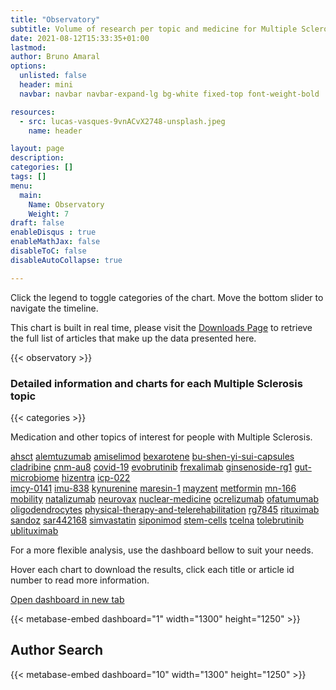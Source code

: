 ```yaml
---
title: "Observatory"
subtitle: Volume of research per topic and medicine for Multiple Sclerosis.
date: 2021-08-12T15:33:35+01:00
lastmod: 
author: Bruno Amaral
options:
  unlisted: false
  header: mini
  navbar: navbar navbar-expand-lg bg-white fixed-top font-weight-bold

resources:
  - src: lucas-vasques-9vnACvX2748-unsplash.jpeg
    name: header

layout: page
description: 
categories: []
tags: []
menu:
  main:
    Name: Observatory
    Weight: 7
draft: false
enableDisqus : true
enableMathJax: false
disableToC: false
disableAutoCollapse: true

---
```


<div class="col-md-10 offset-md-1">

Click the legend to toggle categories of the chart. Move the bottom slider to navigate the timeline.

This chart is built in real time, please visit the [Downloads Page](https://gregory-ms.com/downloads/) to retrieve the full list of articles that make up the data presented here.

{{< observatory >}}

<h3 class="title text-center">Detailed information and charts for each Multiple Sclerosis topic</h3>

{{< categories >}}


<div id="root"></div>
</div>
<div class="col-md-10">
<p class="text-center">Medication and other topics of interest for people with Multiple Sclerosis.</p>
<div class="list-group">
  <div class="row justify-content-center">
    <div class="col-8 col-sm-6 col-md-3 offset-md-1">
      <div class="list-group">
        <a href="/categories/ahsct" class="list-group-item list-group-item-action">ahsct</a>
        <a href="/categories/alemtuzumab" class="list-group-item list-group-item-action list-group-item-info">alemtuzumab</a>
        <a href="/categories/amiselimod" class="list-group-item list-group-item-action">amiselimod</a>
        <a href="/categories/bexarotene" class="list-group-item list-group-item-action list-group-item-info">bexarotene</a>
        <a href="/categories/bu-shen-yi-sui-capsules" class="list-group-item list-group-item-action">bu-shen-yi-sui-capsules</a>
        <a href="/categories/cladribine" class="list-group-item list-group-item-action list-group-item-info">cladribine</a>
        <a href="/categories/cnm-au8" class="list-group-item list-group-item-action">cnm-au8</a>
        <a href="/categories/covid-19" class="list-group-item list-group-item-action list-group-item-info">covid-19</a>
        <a href="/categories/evobrutinib" class="list-group-item list-group-item-action">evobrutinib</a>
        <a href="/categories/frexalimab" class="list-group-item list-group-item-action list-group-item-info">frexalimab</a>
        <a href="/categories/ginsenoside-rg1" class="list-group-item list-group-item-action">ginsenoside-rg1</a>
        <a href="/categories/gut-microbiome" class="list-group-item list-group-item-action list-group-item-info">gut-microbiome</a>
        <a href="/categories/hizentra" class="list-group-item list-group-item-action">hizentra</a>
        <a href="/categories/icp-022" class="list-group-item list-group-item-action list-group-item-info">icp-022</a>
      </div>
    </div>
    <div class="col-8 col-sm-6 col-md-3">
      <div class="list-group">
        <a href="/categories/imcy-0141" class="list-group-item list-group-item-action">imcy-0141</a>
        <a href="/categories/imu-838" class="list-group-item list-group-item-action list-group-item-info">imu-838</a>
        <a href="/categories/kynurenine" class="list-group-item list-group-item-action">kynurenine</a>
        <a href="/categories/maresin-1" class="list-group-item list-group-item-action list-group-item-info">maresin-1</a>
        <a href="/categories/mayzent" class="list-group-item list-group-item-action">mayzent</a>
        <a href="/categories/metformin" class="list-group-item list-group-item-action list-group-item-info">metformin</a>
        <a href="/categories/mn-166" class="list-group-item list-group-item-action">mn-166</a>
        <a href="/categories/mobility" class="list-group-item list-group-item-action list-group-item-info">mobility</a>
        <a href="/categories/natalizumab" class="list-group-item list-group-item-action">natalizumab</a>
        <a href="/categories/neurovax" class="list-group-item list-group-item-action list-group-item-info">neurovax</a>
        <a href="/categories/nuclear-medicine" class="list-group-item list-group-item-action">nuclear-medicine</a>
        <a href="/categories/ocrelizumab" class="list-group-item list-group-item-action list-group-item-info">ocrelizumab</a>
        <a href="/categories/ofatumumab" class="list-group-item list-group-item-action">ofatumumab</a>
      </div>
    </div>
    <div class="col-8 col-sm-6 col-md-3">
      <div class="list-group">
        <a href="/categories/oligodendrocytes" class="list-group-item list-group-item-action list-group-item-info">oligodendrocytes</a>
        <a href="/categories/physical-therapy-and-telerehabilitation" class="list-group-item list-group-item-action">physical-therapy-and-telerehabilitation</a>
        <a href="/categories/rg7845" class="list-group-item list-group-item-action list-group-item-info">rg7845</a>
        <a href="/categories/rituximab" class="list-group-item list-group-item-action">rituximab</a>
        <a href="/categories/sandoz" class="list-group-item list-group-item-action list-group-item-info">sandoz</a>
        <a href="/categories/sar442168" class="list-group-item list-group-item-action">sar442168</a>
        <a href="/categories/simvastatin" class="list-group-item list-group-item-action list-group-item-info">simvastatin</a>
        <a href="/categories/siponimod" class="list-group-item list-group-item-action">siponimod</a>
        <a href="/categories/stem-cells" class="list-group-item list-group-item-action list-group-item-info">stem-cells</a>
        <a href="/categories/tcelna" class="list-group-item list-group-item-action">tcelna</a>
        <a href="/categories/tolebrutinib" class="list-group-item list-group-item-action list-group-item-info">tolebrutinib</a>
        <a href="/categories/ublituximab" class="list-group-item list-group-item-action">ublituximab</a>
      </div>
    </div>
  </div>
</div>
</div>



For a more flexible analysis, use the dashboard bellow to suit your needs.

Hover each chart to download the results, click each title or article id number to read more information.

</div>
<a href="https://metabase.gregory-ms.com/public/dashboard/39cbe602-4d42-46af-bfe4-0de04ef5e5f9" target="_blank" data-umami-event="click--open-dashboard-new-tab">Open dashboard in new tab <i class="fas fa-external-link-square-alt"></i></a> 

{{< metabase-embed dashboard="1" width="1300" height="1250" >}}

## Author Search

{{< metabase-embed dashboard="10" width="1300" height="1250" >}}

